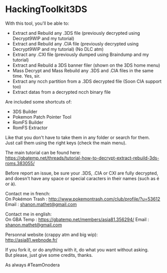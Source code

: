 # HackingToolkit3DS

With this tool, you'll be able to:<br>
- Extract and Rebuild any .3DS file (previously decrypted using Decrypt9WIP and my tutorial)
- Extract and Rebuild any .CIA file (previously decrypted using Decrypt9WIP and my tutorial) (No DLC atm)
- Extract any .CXI file (previously dumped using Braindump and my tutorial)
- Extract and Rebuild a 3DS banner filer (shown on the 3DS home menu)
- Mass Decrypt and Mass Rebuild any .3DS and .CIA files in the same time. Yes, sir.
- Extract any ncch partition from a .3DS decrypted file (Soon CIA support too)
- Extract datas from a decrypted ncch binary file


Are included some shortcuts of:<br>
- 3DS Builder
- Pokemon Patch Pointer Tool
- RomFS Builder
- RomFS Extractor

Like that you don't have to take them in any folder or search for them.<br>
Just call them using the right keys (check the main menu).

The main tutorial can be found here:<br>
https://gbatemp.net/threads/tutorial-how-to-decrypt-extract-rebuild-3ds-roms.383055/

Before report an issue, be sure your .3DS, .CIA or CXI are fully decrypted, and doesn't have any space or special caracters in their names (such as é or à).

Contact me in french:<br>
On Pokémon Trash : http://www.pokemontrash.com/club/profile/?u=53612
Email : shanon.mathet@gmail.com

Contact me in english:<br>
On GBA Temp : https://gbatemp.net/members/asia81.356294/
Email : shanon.mathet@gmail.com

Personnal website (crappy atm and big wip):<br>
http://asia81.webnode.fr/

If you fork it, or do anything with it, do what you want without asking.  
But please, just give some credits, thanks.

As always #TeamOnodera
